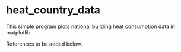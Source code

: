 # heat_country_data

This simple program plots national building heat consumption data in matplotlib.

References to be added below.
